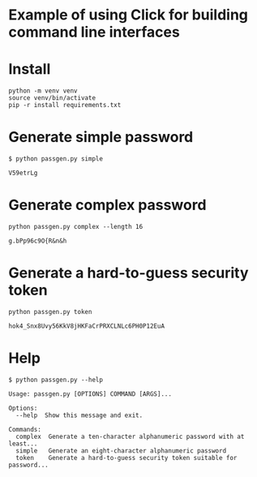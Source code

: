 # Example of using Click for building command line interfaces

# Install
```
python -m venv venv
source venv/bin/activate
pip -r install requirements.txt
```

# Generate simple password
```
$ python passgen.py simple

V59etrLg
```

# Generate complex password
```
python passgen.py complex --length 16

g.bPp96c9O{R&n&h
```

# Generate a hard-to-guess security token
```
python passgen.py token

hok4_Snx8Uvy56KkV8jHKFaCrPRXCLNLc6PH0P12EuA
```

# Help
```
$ python passgen.py --help

Usage: passgen.py [OPTIONS] COMMAND [ARGS]...

Options:
  --help  Show this message and exit.

Commands:
  complex  Generate a ten-character alphanumeric password with at least...
  simple   Generate an eight-character alphanumeric password
  token    Generate a hard-to-guess security token suitable for password...
```
